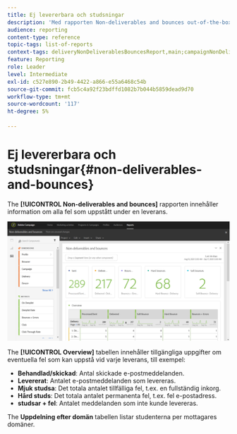 ```yaml
---
title: Ej levererbara och studsningar
description: 'Med rapporten Non-deliverables and bounces out-of-the-box får du reda på vilka fel som kan uppstå vid leveransen. '
audience: reporting
content-type: reference
topic-tags: list-of-reports
context-tags: deliveryNonDeliverablesBouncesReport,main;campaignNonDeliverablesBouncesReport,main;programNonDeliverablesBouncesReport,main
feature: Reporting
role: Leader
level: Intermediate
exl-id: c527e890-2b49-4422-a866-e55a6468c54b
source-git-commit: fcb5c4a92f23bdffd1082b7b044b5859dead9d70
workflow-type: tm+mt
source-wordcount: '117'
ht-degree: 5%

---
```


# Ej levererbara och studsningar{#non-deliverables-and-bounces}

The **[!UICONTROL Non-deliverables and bounces]** rapporten innehåller information om alla fel som uppstått under en leverans.

![](assets/delivery_reports_7.png)

The **[!UICONTROL Overview]** tabellen innehåller tillgängliga uppgifter om eventuella fel som kan uppstå vid varje leverans, till exempel:

* **Behandlad/skickad**: Antal skickade e-postmeddelanden.
* **Levererat**: Antalet e-postmeddelanden som levereras.
* **Mjuk studsa**: Det totala antalet tillfälliga fel, t.ex. en fullständig inkorg.
* **Hård studs**: Det totala antalet permanenta fel, t.ex. fel e-postadress.
* **studsar + fel**: Antalet meddelanden som inte kunde levereras.

The **Uppdelning efter domän** tabellen listar studenterna per mottagares domäner.
